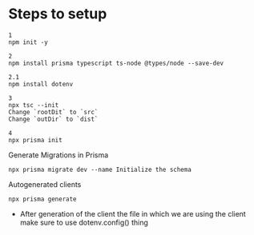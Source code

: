 # Steps to setup

```
1
npm init -y

2
npm install prisma typescript ts-node @types/node --save-dev

2.1 
npm install dotenv

3
npx tsc --init
Change `rootDit` to `src`
Change `outDir` to `dist`

4
npx prisma init
```

Generate Migrations in Prisma
```
npx prisma migrate dev --name Initialize the schema
```

Autogenerated clients
```
npx prisma generate
```
* After generation of the client the file in which we are using the client make sure to use dotenv.config() thing